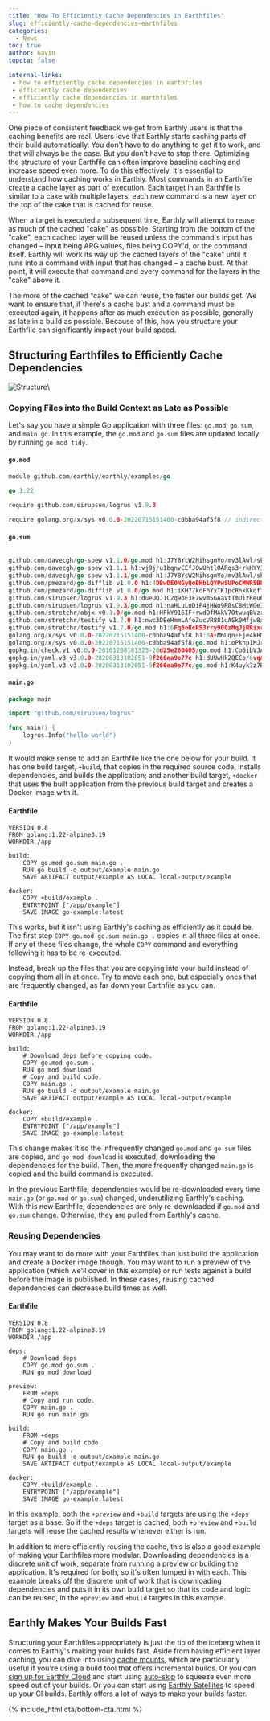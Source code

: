 ```yaml
---
title: "How To Efficiently Cache Dependencies in Earthfiles"
slug: efficiently-cache-dependencies-earthfiles
categories:
  - News
toc: true
author: Gavin
topcta: false

internal-links:
 - how to efficiently cache dependencies in earthfiles
 - efficiently cache dependencies
 - efficiently cache dependencies in earthfiles
 - how to cache dependencies
---
```


One piece of consistent feedback we get from Earthly users is that the caching benefits are real. Users love that Earthly starts caching parts of their build automatically. You don't have to do anything to get it to work, and that will always be the case.
But you don't have to stop there. Optimizing the structure of your Earthfile can often improve baseline caching and increase speed even more. To do this effectively, it's essential to understand how caching works in Earthly.
Most commands in an Earthfile create a cache layer as part of execution. Each target in an Earthfile is similar to a cake with multiple layers, each new command is a new layer on the top of the cake that is cached for reuse.

When a target is executed a subsequent time, Earthly will attempt to reuse as much of the cached "cake" as possible. Starting from the bottom of the "cake", each cached layer will be reused unless the command's input has changed – input being ARG values, files being COPY'd, or the command itself. Earthly will work its way up the cached layers of the "cake" until it runs into a command with input that has changed – a cache bust. At that point, it will execute that command and every command for the layers in the "cake" above it.

The more of the cached "cake" we can reuse, the faster our builds get. We want to ensure that, if there's a cache bust and a command must be executed again, it happens after as much execution as possible, generally as late in a build as possible. Because of this, how you structure your Earthfile can significantly impact your build speed.

## Structuring Earthfiles to Efficiently Cache Dependencies

![Structure]({{site.images}}{{page.slug}}/structure.png)\

### Copying Files into the Build Context as Late as Possible

Let's say you have a simple Go application with three files:  `go.mod`, `go.sum`, and `main.go`. In this example, the `go.mod` and `go.sum` files are updated locally by running `go mod tidy`.

#### `go.mod`

~~~{.go caption=""}
module github.com/earthly/earthly/examples/go

go 1.22

require github.com/sirupsen/logrus v1.9.3

require golang.org/x/sys v0.0.0-20220715151400-c0bba94af5f8 // indirect
~~~

#### `go.sum`

~~~{.go caption=""}

github.com/davecgh/go-spew v1.1.0/go.mod h1:J7Y8YcW2NihsgmVo/mv3lAwl/skON4iLHjSsI+c5H38=
github.com/davecgh/go-spew v1.1.1 h1:vj9j/u1bqnvCEfJOwUhtlOARqs3+rkHYY13jYWTU97c=
github.com/davecgh/go-spew v1.1.1/go.mod h1:J7Y8YcW2NihsgmVo/mv3lAwl/skON4iLHjSsI+c5H38=
github.com/pmezard/go-difflib v1.0.0 h1:4DBwDE0NGyQoBHbLQYPwSUPoCMWR5BEzIk/f1lZbAQM=
github.com/pmezard/go-difflib v1.0.0/go.mod h1:iKH77koFhYxTK1pcRnkKkqfTogsbg7gZNVY4sRDYZ/4=
github.com/sirupsen/logrus v1.9.3 h1:dueUQJ1C2q9oE3F7wvmSGAaVtTmUizReu6fjN8uqzbQ=
github.com/sirupsen/logrus v1.9.3/go.mod h1:naHLuLoDiP4jHNo9R0sCBMtWGeIprob74mVsIT4qYEQ=
github.com/stretchr/objx v0.1.0/go.mod h1:HFkY916IF+rwdDfMAkV7OtwuqBVzrE8GR6GFx+wExME=
github.com/stretchr/testify v1.7.0 h1:nwc3DEeHmmLAfoZucVR881uASk0Mfjw8xYJ99tb5CcY=
github.com/stretchr/testify v1.7.0/go.mod h1:6Fq8oRcR53rry900zMqJjRRixrwX3KX962/h/Wwjteg=
golang.org/x/sys v0.0.0-20220715151400-c0bba94af5f8 h1:0A+M6Uqn+Eje4kHMK80dtF3JCXC4ykBgQG4Fe06QRhQ=
golang.org/x/sys v0.0.0-20220715151400-c0bba94af5f8/go.mod h1:oPkhp1MJrh7nUepCBck5+mAzfO9JrbApNNgaTdGDITg=
gopkg.in/check.v1 v0.0.0-20161208181325-20d25e280405/go.mod h1:Co6ibVJAznAaIkqp8huTwlJQCZ016jof/cbN4VW5Yz0=
gopkg.in/yaml.v3 v3.0.0-20200313102051-9f266ea9e77c h1:dUUwHk2QECo/6vqA44rthZ8ie2QXMNeKRTHCNY2nXvo=
gopkg.in/yaml.v3 v3.0.0-20200313102051-9f266ea9e77c/go.mod h1:K4uyk7z7BCEPqu6E+C64Yfv1cQ7kz7rIZviUmN+EgEM=
~~~

#### `main.go`

~~~{.go caption="main.go"}
package main

import "github.com/sirupsen/logrus"

func main() {
    logrus.Info("hello world")
}
~~~

It would make sense to add an Earthfile like the one below for your build. It has one build target, `+build`, that copies in the required source code, installs dependencies, and builds the application; and another build target, `+docker` that uses the built application from the previous build target and creates a Docker image with it.

#### Earthfile

~~~{.dockerfile caption="Earthfile"}
VERSION 0.8
FROM golang:1.22-alpine3.19
WORKDIR /app

build:
    COPY go.mod go.sum main.go .
    RUN go build -o output/example main.go
    SAVE ARTIFACT output/example AS LOCAL local-output/example

docker:
    COPY +build/example .
    ENTRYPOINT ["/app/example"]
    SAVE IMAGE go-example:latest
~~~

This works, but it isn't using Earthly's caching as efficiently as it could be. The first step `COPY go.mod go.sum main.go .` copies in all three files at once. If any of these files change, the whole `COPY` command and everything following it has to be re-executed.

Instead, break up the files that you are copying into your build instead of copying them all in at once. Try to move each one, but especially ones that are frequently changed, as far down your Earthfile as you can.

#### Earthfile

~~~{.dockerfile caption="Earthfile"}
VERSION 0.8
FROM golang:1.22-alpine3.19
WORKDIR /app

build:
    # Download deps before copying code.
    COPY go.mod go.sum .
    RUN go mod download
    # Copy and build code.
    COPY main.go .
    RUN go build -o output/example main.go
    SAVE ARTIFACT output/example AS LOCAL local-output/example

docker:
    COPY +build/example .
    ENTRYPOINT ["/app/example"]
    SAVE IMAGE go-example:latest
~~~

This change makes it so the infrequently changed `go.mod` and `go.sum` files are copied, and `go mod download` is executed, downloading the dependencies for the build. Then, the more frequently changed `main.go` is copied and the build command is executed.

In the previous Earthfile, dependencies would be re-downloaded every time `main.go` (or `go.mod` or `go.sum`) changed, underutilizing Earthly's caching. With this new Earthfile, dependencies are only re-downloaded if `go.mod` and `go.sum` change. Otherwise, they are pulled from Earthly's cache.

### Reusing Dependencies

You may want to do more with your Earthfiles than just build the application and create a Docker image though. You may want to run a preview of the application (which we'll cover in this example) or run tests against a build before the image is published. In these cases, reusing cached dependencies can decrease build times as well.

#### Earthfile

~~~{.dockerfile caption="Earthfile"}
VERSION 0.8
FROM golang:1.22-alpine3.19
WORKDIR /app

deps:
    # Download deps
    COPY go.mod go.sum .
    RUN go mod download

preview:
    FROM +deps
    # Copy and run code.
    COPY main.go .
    RUN go run main.go

build:
    FROM +deps
    # Copy and build code.
    COPY main.go .
    RUN go build -o output/example main.go
    SAVE ARTIFACT output/example AS LOCAL local-output/example

docker:
    COPY +build/example .
    ENTRYPOINT ["/app/example"]
    SAVE IMAGE go-example:latest
~~~

In this example, both the `+preview` and `+build` targets are using the `+deps` target as a base. So if the `+deps` target is cached, both `+preview` and `+build` targets will reuse the cached results whenever either is run.

In addition to more efficiently reusing the cache, this is also a good example of making your Earthfiles more modular. Downloading dependencies is a discrete unit of work, separate from running a preview or building the application. It's required for both, so it's often lumped in with each. This example breaks off the discrete unit of work that is downloading dependencies and puts it in its own build target so that its code and logic can be reused, in the `+preview` and `+build` targets in this example.

## Earthly Makes Your Builds Fast

Structuring your Earthfiles appropriately is just the tip of the iceberg when it comes to Earthly's making your builds fast. Aside from having efficient layer caching, you can dive into using [cache mounts](https://docs.earthly.dev/docs/caching/caching-in-earthfiles#id-2.-cache-mounts), which are particularly useful if you're using a build tool that offers incremental builds. Or you can [sign up for Earthly Cloud](https://cloud.earthly.dev/login) and start using [auto-skip](https://docs.earthly.dev/docs/caching/caching-in-earthfiles#id-3.-auto-skip) to squeeze even more speed out of your builds. Or you can start using [Earthly Satellites](https://earthly.dev/earthly-satellites) to speed up your CI builds. Earthly offers a lot of ways to make your builds faster.

{% include_html cta/bottom-cta.html %}
